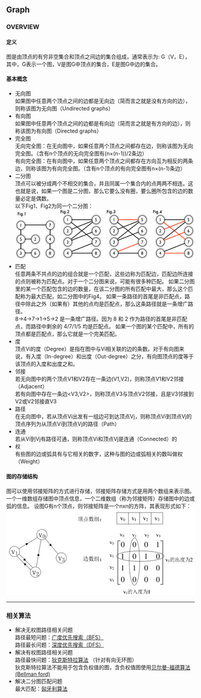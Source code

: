 ## Graph

### OVERVIEW  
#### 定义
图是由顶点的有穷非空集合和顶点之间边的集合组成，通常表示为: G（V，E），其中，G表示一个图，V是图G中顶点的集合，E是图G中边的集合。  
#### 基本概念  
* 无向图  
如果图中任意两个顶点之间的边都是无向边（简而言之就是没有方向的边），则称该图为无向图（Undirected graphs）  
* 有向图  
如果图中任意两个顶点之间的边都是有向边（简而言之就是有方向的边），则称该图为有向图（Directed graphs）  
* 完全图  
无向完全图：在无向图中，如果任意两个顶点之间都存在边，则称该图为无向完全图。（含有n个顶点的无向完全图有(n×(n-1))/2条边）  
有向完全图：在有向图中，如果任意两个顶点之间都存在方向互为相反的两条边，则称该图为有向完全图。（含有n个顶点的有向完全图有n×(n-1)条边）  
* 二分图  
顶点可以被分成两个不相交的集合，并且同属一个集合内的点两两不相连。这也就是说，如果一个图是二分图，那么它要么没有圈，要么圈所包含的边的数量必定是偶数。  
以下Fig1、Fig2为同一个二分图：  
![](src/Oth_6.PNG)  
* 匹配  
任意两条不共点的边的组合就是一个匹配，这些边称为匹配边，匹配边所连接的点则被称为匹配点。对于一个二分图来说，可能有很多种匹配。
如果二分图里的某一个匹配包含的边的数量，在该二分图的所有匹配中最大，那么这个匹配称为最大匹配，如二分图中的Fig4。
如果一条路径的首尾是非匹配点，路径中除此之外（如果有）其他的点均是匹配点，那么这条路径就是一条增广路径。  
8->4->7->1->5->2 是一条增广路径。因为 8 和 2 作为路径的首尾是非匹配点，而路径中剩余的 4/7/1/5 均是匹配点。
如果一个图的某个匹配中，所有的顶点都是匹配点，那么它就是一个完美匹配。  
* 度  
顶点Vi的度（Degree）是指在图中与Vi相关联的边的条数。对于有向图来说，有入度（In-degree）和出度（Out-degree）之分，有向图顶点的度等于该顶点的入度和出度之和。  
* 邻接  
若无向图中的两个顶点V1和V2存在一条边(V1,V2)，则称顶点V1和V2邻接（Adjacent）  
若有向图中存在一条边<V3,V2>，则称顶点V3与顶点V2邻接，且是V3邻接到V2或V2邻接直V3  
* 路径  
在无向图中，若从顶点Vi出发有一组边可到达顶点Vj，则称顶点Vi到顶点Vj的顶点序列为从顶点Vi到顶点Vj的路径（Path）  
* 连通  
若从Vi到Vj有路径可通，则称顶点Vi和顶点Vj是连通（Connected）的  
* 权  
有些图的边或弧具有与它相关的数字，这种与图的边或弧相关的数叫做权（Weight）  

#### 图的存储结构  
图可以使用邻接矩阵的方式进行存储，邻接矩阵存储方式是用两个数组来表示图。一个一维数组存储图中顶点信息，一个二维数组（称为邻接矩阵）存储图中的边或弧的信息。
设图G有n个顶点，则邻接矩阵是一个nxn的方阵，其表现形式如下：  
![](src/Oth_1.PNG)  

---
### 相关算法  
* 解决无权图路径相关问题  
路径最短问题：[广度优先搜索（BFS）](https://github.com/wan-h/Brainpower/blob/master/Code/CS/Algorithm/Graph/BFS_DFS.py)  
路径最长问题：[深度优先搜索（DFS）](https://github.com/wan-h/Brainpower/blob/master/Code/CS/Algorithm/Graph/BFS_DFS.py)  
* 解决有权图路径相关问题  
路径最快问题：[狄克斯特拉算法](https://github.com/wan-h/Brainpower/blob/master/Code/CS/Algorithm/Graph/dijkstra.py) （针对有向无环图）   
狄克斯特拉算法不能用于包含负权值的图，含负权值图使用[贝尔曼-福德算法(Bellman ford)](https://github.com/wan-h/Brainpower/blob/master/Code/CS/Algorithm/Graph/bellman_fold.py)  
* 解决二分图匹配问题  
最大匹配：[匈牙利算法](https://github.com/wan-h/Brainpower/blob/master/Code/CS/Algorithm/Graph/hungary.py)